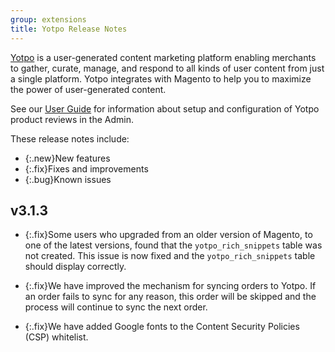 ```yaml
---
group: extensions
title: Yotpo Release Notes
---
```


[Yotpo](https://www.yotpo.com/) is a user-generated content marketing platform enabling merchants to gather, curate, manage, and respond to all kinds of user content from just a single platform. Yotpo integrates with Magento to help you to maximize the power of user-generated content.

See our [User Guide](https://docs.magento.com/user-guide/marketing/yotpo-reviews-intro.html) for information about setup and configuration of Yotpo product reviews in the Admin.

These release notes include:

-  {:.new}New features
-  {:.fix}Fixes and improvements
-  {:.bug}Known issues

## v3.1.3

-  {:.fix}Some users who upgraded from an older version of Magento, to one of the latest versions, found that the `yotpo_rich_snippets` table was not created. This issue is now fixed and the `yotpo_rich_snippets` table should display correctly.

-  {:.fix}We have improved the mechanism for syncing orders to Yotpo. If an order fails to sync for any reason, this order will be skipped and the process will continue to sync the next order.

-  {:.fix}We have added Google fonts to the Content Security Policies (CSP) whitelist.
